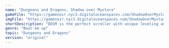 ```yaml
---
name: "Dungeons and Dragons, Shadow over Mystara"
gameFile: "https://gamenoir.nyc3.digitaloceanspaces.com/ShadowOverMystara/ddsom.zip"
imgFile: "https://gamenoir.nyc3.digitaloceanspaces.com/ShadowOverMystara/original.jpg"
shortDescription: "DDSM is the perfect scroller with unique leveling and item system in its time."
genre: "Beat'em up"
topic: "Dungeons and Dragons"
version: "original"
---
```

